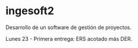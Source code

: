 # ingesoft2
Desarrollo de un software de gestión de proyectos.

Lunes 23 - Primera entrega: ERS acotado más DER.
